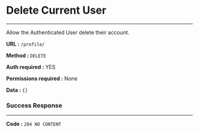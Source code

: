 # Delete Current User
____

Allow the Authenticated User delete their account.

**URL :** `/profile/`

**Method :** `DELETE`

**Auth required :** YES

**Permissions required :** None

**Data :** `{}`

### Success Response
____

**Code :** `204 NO CONTENT`
